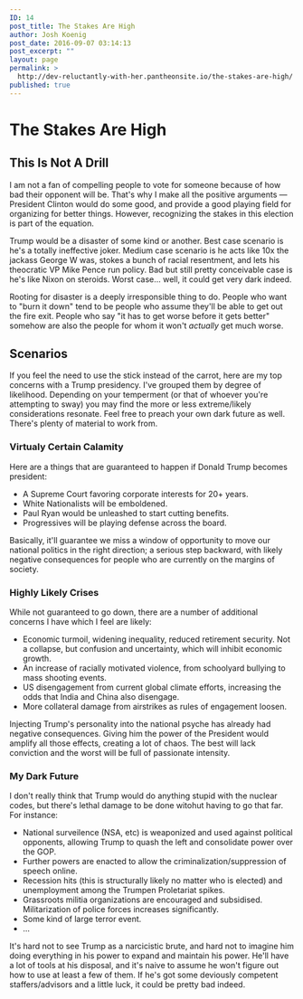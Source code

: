 ```yaml
---
ID: 14
post_title: The Stakes Are High
author: Josh Koenig
post_date: 2016-09-07 03:14:13
post_excerpt: ""
layout: page
permalink: >
  http://dev-reluctantly-with-her.pantheonsite.io/the-stakes-are-high/
published: true
---
```

# The Stakes Are High

## This Is Not A Drill

I am not a fan of compelling people to vote for someone because of how bad their opponent will be. That's why I make all the positive arguments — President Clinton would do some good, and provide a good playing field for organizing for better things. However, recognizing the stakes in this election is part of the equation.

Trump would be a disaster of some kind or another. Best case scenario is he's a totally ineffective joker. Medium case scenario is he acts like 10x the jackass George W was, stokes a bunch of racial resentment, and lets his theocratic VP Mike Pence run policy. Bad but still pretty conceivable case is he's like Nixon on steroids. Worst case... well, it could get very dark indeed.

Rooting for disaster is a deeply irresponsible thing to do. People who want to "burn it down" tend to be people who assume they'll be able to get out the fire exit. People who say "it has to get worse before it gets better" somehow are also the people for whom it won't _actually_ get much worse.

## Scenarios

If you feel the need to use the stick instead of the carrot, here are my top concerns with a Trump presidency. I've grouped them by degree of likelihood. Depending on your temperment (or that of whoever you're attempting to sway) you may find the more or less extreme/likely considerations resonate. Feel free to preach your own dark future as well. There's plenty of material to work from.

### Virtualy Certain Calamity

Here are a things that are guaranteed to happen if Donald Trump becomes president:

- A Supreme Court favoring corporate interests for 20+ years.
- White Nationalists will be emboldened.
- Paul Ryan would be unleashed to start cutting benefits.
- Progressives will be playing defense across the board.

Basically, it'll guarantee we miss a window of opportunity to move our national politics in the right direction; a serious step backward, with likely negative consequences for people who are currently on the margins of society.

### Highly Likely Crises

While not guaranteed to go down, there are a number of additional concerns I have which I feel are likely:

- Economic turmoil, widening inequality, reduced retirement security. Not a collapse, but confusion and uncertainty, which will inhibit economic growth.
- An increase of racially motivated violence, from schoolyard bullying to mass shooting events. 
- US disengagement from current global climate efforts, increasing the odds that India and China also disengage.
- More collateral damage from airstrikes as rules of engagement loosen.

Injecting Trump's personality into the national psyche has already had negative consequences. Giving him the power of the President would amplify all those effects, creating a lot of chaos. The best will lack conviction and the worst will be full of passionate intensity.

### My Dark Future

I don't really think that Trump would do anything stupid with the nuclear codes, but there's lethal damage to be done witohut having to go that far. For instance:

- National surveilence (NSA, etc) is weaponized and used against political opponents, allowing Trump to quash the left and consolidate power over the GOP.
- Further powers are enacted to allow the criminalization/suppression of speech online. 
- Recession hits (this is structurally likely no matter who is elected) and unemployment among the Trumpen Proletariat spikes.
- Grassroots militia organizations are encouraged and subsidised. Militarization of police forces increases significantly.
- Some kind of large terror event.
- ...

It's hard not to see Trump as a narcicistic brute, and hard not to imagine him doing everything in his power to expand and maintain his power. He'll have a lot of tools at his disposal, and it's naive to assume he won't figure out how to use at least a few of them. If he's got some deviously competent staffers/advisors and a little luck, it could be pretty bad indeed.
